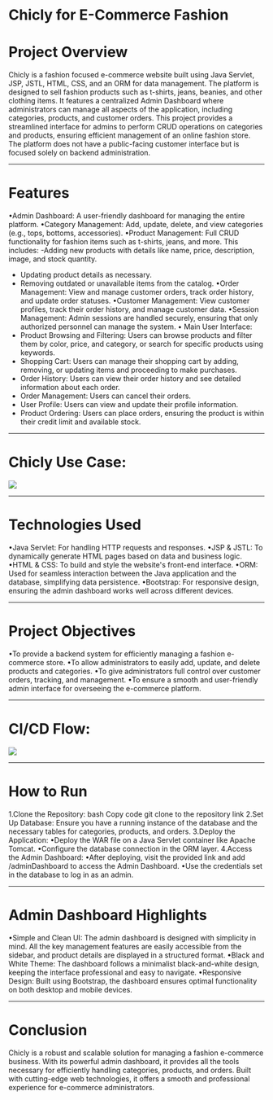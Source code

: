 # Chicly for E-Commerce Fashion
# Project Overview
Chicly is a fashion focused e-commerce website built using Java Servlet, JSP, JSTL, HTML, CSS, and an ORM for data management. The platform is designed to sell fashion products such as t-shirts, jeans, beanies, and other clothing items. It features a centralized Admin Dashboard where administrators can manage all aspects of the application, including categories, products, and customer orders.
This project provides a streamlined interface for admins to perform CRUD operations on categories and products, ensuring efficient management of an online fashion store. The platform does not have a public-facing customer interface but is focused solely on backend administration.
________________________________________
# Features
•Admin Dashboard: A user-friendly dashboard for managing the entire platform.
•Category Management: Add, update, delete, and view categories (e.g., tops, bottoms, accessories).
•Product Management: Full CRUD functionality for fashion items such as t-shirts, jeans, and more. This includes:
  -Adding new products with details like name, price, description, image, and stock quantity.
  - Updating product details as necessary.
  - Removing outdated or unavailable items from the catalog.
•Order Management: View and manage customer orders, track order history, and update order statuses.
•Customer Management: View customer profiles, track their order history, and manage customer data.
•Session Management: Admin sessions are handled securely, ensuring that only authorized personnel can manage the system.
• Main User Interface:
  - Product Browsing and Filtering: Users can browse products and filter them by color, price, and category, or search for specific products using keywords.
  - Shopping Cart: Users can manage their shopping cart by adding, removing, or updating items and proceeding to make purchases.
  - Order History: Users can view their order history and see detailed information about each order.
  - Order Management: Users can cancel their orders.
  - User Profile: Users can view and update their profile information.
  - Product Ordering: Users can place orders, ensuring the product is within their credit limit and available stock.
________________________________________
# Chicly Use Case:
![](https://lh7-rt.googleusercontent.com/docsz/AD_4nXdhsZr3ChMeUSOy7FFHph78YUBvVd3rCmCL2kQVYvoW_5nM-Zcbp5bfw9pNYM_PmhCdonvRQNxyVFqbnVVd3fzZ7Gicft5rBd4RO02jlXxVPTUZ4tKsHrZmxgVulamT8AbILZuzxxL5GI1I_C1VgdYmEDs?key=fLqdMQTxE8bbWg4CRiuzuw)



________________________________________
# Technologies Used
•Java Servlet: For handling HTTP requests and responses.
•JSP & JSTL: To dynamically generate HTML pages based on data and business logic.
•HTML & CSS: To build and style the website's front-end interface.
•ORM: Used for seamless interaction between the Java application and the database, simplifying data persistence.
•Bootstrap: For responsive design, ensuring the admin dashboard works well across different devices.
________________________________________
# Project Objectives
•To provide a backend system for efficiently managing a fashion e-commerce store.
•To allow administrators to easily add, update, and delete products and categories.
•To give administrators full control over customer orders, tracking, and management.
•To ensure a smooth and user-friendly admin interface for overseeing the e-commerce platform.
________________________________________
# CI/CD Flow:
![](https://lh7-rt.googleusercontent.com/docsz/AD_4nXcD2sAHrp5CESCJkQ5_AyPT7hDdAVeRJZkFG9nmqglZw1CjagXz-FSGPOZ5q9ul63mqL9AB6AOtyN4GoqmI0szgNALMPptJtS-hTku-pW1ougCmFSIizThvO4soh1u59C7LJI-rdBc9VxbPSSBvbqL0LJbp?key=fLqdMQTxE8bbWg4CRiuzuw)
________________________________________
# How to Run
1.Clone the Repository:
bash
Copy code
git clone to the repository link
2.Set Up Database: Ensure you have a running instance of the database and the necessary tables for categories, products, and orders.
3.Deploy the Application:
  •Deploy the WAR file on a Java Servlet container like Apache Tomcat.
  •Configure the database connection in the ORM layer.
4.Access the Admin Dashboard:
  •After deploying, visit the provided link and add /adminDashboard to access the Admin Dashboard.
  •Use the credentials set in the database to log in as an admin.
________________________________________
# Admin Dashboard Highlights
•Simple and Clean UI: The admin dashboard is designed with simplicity in mind. All the key management features are easily accessible from the sidebar, and product details are displayed in a structured format.
•Black and White Theme: The dashboard follows a minimalist black-and-white design, keeping the interface professional and easy to navigate.
•Responsive Design: Built using Bootstrap, the dashboard ensures optimal functionality on both desktop and mobile devices.
________________________________________
# Conclusion
Chicly is a robust and scalable solution for managing a fashion e-commerce business. With its powerful admin dashboard, it provides all the tools necessary for efficiently handling categories, products, and orders. Built with cutting-edge web technologies, it offers a smooth and professional experience for e-commerce administrators.
